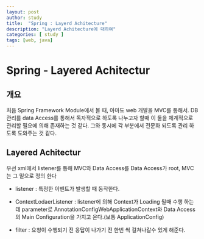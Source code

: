 ```yaml
---
layout: post
author: study
title:  "Spring : Layerd Achitecture"
description: "Layerd Achitecture에 대하여"
categories: [ study ]
tags: [web, java]
---
```


# Spring - Layered Achitectur

## 개요
 처음 Spring Framework Module에서 볼 때, 아마도 web 개발을 MVC를 통해서. DB관리를 data Access를 통해서 독자적으로 하도록 나누고자 할때 이 둘을 체계적으로 관리할 필요에 의해 존재하는 것 같다. 그와 동시에 각 부분에서 전문화 되도록 관리 하도록 도와주는 것 같다.

## Layered Achitectur
 우선 xml에서 listener를 통해 MVC와 Data Access를 Data Access가 root, MVC는 그 밑으로 정의 한다
 - listener : 특정한 이벤트가 발생할 때 동작한다.
 
 - ContextLodaerListener : listener에 의해 Context가 Loading 될때 수행 하는데 parameter로 AnnotationConfigWebApplicationContext와 Data Access의 Main Configuration을 가지고 온다.(보통 ApplicationConfig)
 

 - filter : 요청이 수행되기 전 응답이 나가기 전 한번 씩 걸쳐나갈수 있게 해준다.

 
